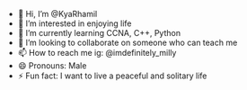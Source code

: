 - 👋 Hi, I’m @KyaRhamil
- 👀 I’m interested in enjoying life
- 🌱 I’m currently learning CCNA, C++, Python
- 💞️ I’m looking to collaborate on someone who can teach me
- 📫 How to reach me ig: @imdefinitely_milly
- 😄 Pronouns: Male
- ⚡ Fun fact: I want to live a peaceful and solitary life

<!---
KyaRhamil/KyaRhamil is a ✨ special ✨ repository because its `README.md` (this file) appears on your GitHub profile.
You can click the Preview link to take a look at your changes.
--->
